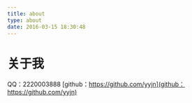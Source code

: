 ```yaml
---
title: about
type: about
date: 2016-03-15 18:30:48
---
```


# 关于我

QQ：2220003888
[github：https://github.com/yyjn](github：https://github.com/yyjn)
